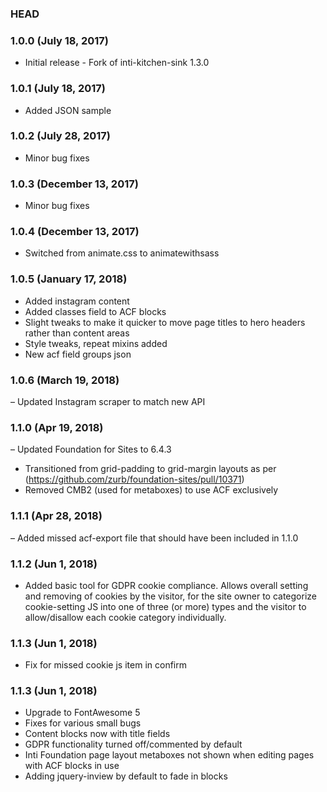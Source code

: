 ### HEAD

### 1.0.0 (July 18, 2017)
- Initial release -  Fork of inti-kitchen-sink 1.3.0

### 1.0.1 (July 18, 2017)
- Added JSON sample

### 1.0.2 (July 28, 2017)
- Minor bug fixes

### 1.0.3 (December 13, 2017)
- Minor bug fixes

### 1.0.4 (December 13, 2017) 
- Switched from animate.css to animatewithsass

### 1.0.5 (January 17, 2018) 
- Added instagram content 
- Added classes field to ACF blocks
- Slight tweaks to make it quicker to move page titles to hero headers rather than content areas
- Style tweaks, repeat mixins added
- New acf field groups json

### 1.0.6 (March 19, 2018) 
– Updated Instagram scraper to match new API

### 1.1.0 (Apr 19, 2018)
– Updated Foundation for Sites to 6.4.3
- Transitioned from grid-padding to grid-margin layouts as per (https://github.com/zurb/foundation-sites/pull/10371)
- Removed CMB2 (used for metaboxes) to use ACF exclusively 

### 1.1.1 (Apr 28, 2018)
– Added missed acf-export file that should have been included in 1.1.0

### 1.1.2 (Jun 1, 2018)
- Added basic tool for GDPR cookie compliance. Allows overall setting and removing of cookies by the visitor, for the site owner to categorize cookie-setting JS into one of three (or more) types and the visitor to allow/disallow each cookie category individually.

### 1.1.3 (Jun 1, 2018)
- Fix for missed cookie js item in confirm

### 1.1.3 (Jun 1, 2018)
- Upgrade to FontAwesome 5
- Fixes for various small bugs
- Content blocks now with title fields
- GDPR functionality turned off/commented by default
- Inti Foundation page layout metaboxes not shown when editing pages with ACF blocks in use
- Adding jquery-inview by default to fade in blocks